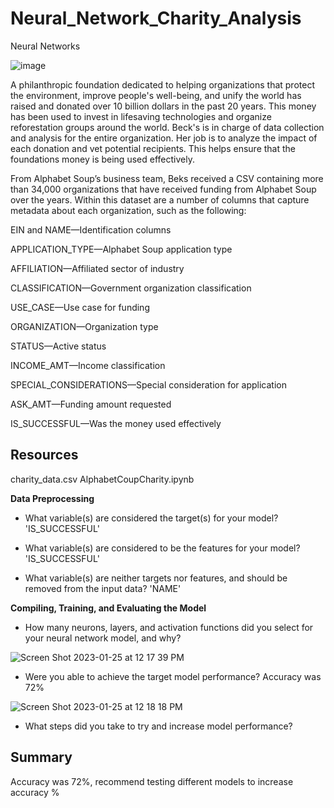 # Neural_Network_Charity_Analysis
Neural Networks

![image](https://user-images.githubusercontent.com/111101012/214678436-3cce423e-5336-4427-8b04-65d7c1189394.png)

A philanthropic foundation dedicated to helping organizations that protect the environment, improve people's well-being, and unify the world has raised and donated over 10 billion dollars in the past 20 years. This money has been used to invest in lifesaving technologies and organize reforestation groups around the world. Beck's is in charge of data collection and analysis for the entire organization. Her job is to analyze the impact of each donation and vet potential recipients. This helps ensure that the foundations money is being used effectively. 

From Alphabet Soup’s business team, Beks received a CSV containing more than 34,000 organizations that have received funding from Alphabet Soup over the years. Within this dataset are a number of columns that capture metadata about each organization, such as the following:

EIN and NAME—Identification columns

APPLICATION_TYPE—Alphabet Soup application type

AFFILIATION—Affiliated sector of industry

CLASSIFICATION—Government organization classification

USE_CASE—Use case for funding

ORGANIZATION—Organization type

STATUS—Active status

INCOME_AMT—Income classification

SPECIAL_CONSIDERATIONS—Special consideration for application

ASK_AMT—Funding amount requested

IS_SUCCESSFUL—Was the money used effectively

## Resources

charity_data.csv
AlphabetCoupCharity.ipynb

**Data Preprocessing**

- What variable(s) are considered the target(s) for your model? 'IS_SUCCESSFUL'

- What variable(s) are considered to be the features for your model? 'IS_SUCCESSFUL'

- What variable(s) are neither targets nor features, and should be removed from the input data? 'NAME'

**Compiling, Training, and Evaluating the Model**

- How many neurons, layers, and activation functions did you select for your neural network model, and why?

![Screen Shot 2023-01-25 at 12 17 39 PM](https://user-images.githubusercontent.com/111101012/214680384-8d0d37d5-a729-4685-891f-382fbf8ad6fc.png)

- Were you able to achieve the target model performance? Accuracy was 72%

![Screen Shot 2023-01-25 at 12 18 18 PM](https://user-images.githubusercontent.com/111101012/214680529-c42af51f-e6b2-445e-abcb-5590f4b59aa4.png)

- What steps did you take to try and increase model performance?

## Summary

Accuracy was 72%, recommend testing different models to increase accuracy %
